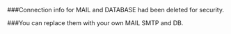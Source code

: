 ###Connection info for MAIL and DATABASE had been deleted for security.

###You can replace them with your own MAIL SMTP and DB.